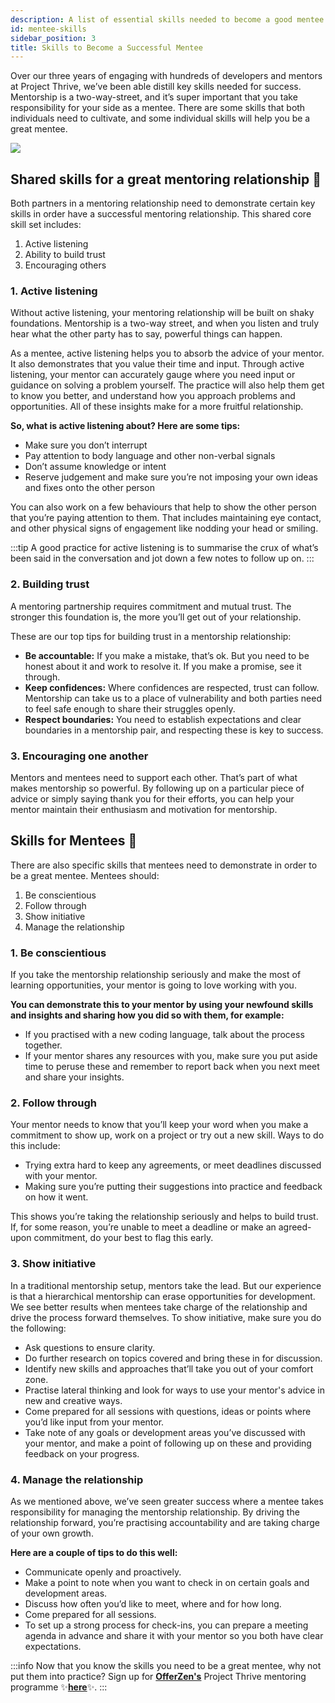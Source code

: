 ```yaml
---
description: A list of essential skills needed to become a good mentee for your mentor.
id: mentee-skills
sidebar_position: 3
title: Skills to Become a Successful Mentee
---
```


<head>
    <meta property="og:title" content="Skills to Become a Successful Mentee" />
    <meta property="og:type" content="article" />
    <meta property="og:url" content="https://www.developermentoring.guide/docs/getting-started-with-mentoring/For%20Mentees/mentee-skills" />
</head>

Over our three years of engaging with hundreds of developers and mentors at Project Thrive, we’ve been able distill key skills needed for success. Mentorship is a two-way-street, and it’s super important that you take responsibility for your side as a mentee. There are some skills that both individuals need to cultivate, and some individual skills will help you be a great mentee.

![](<//img/assets/mentee-skills.png>)

## Shared skills for a great mentoring relationship :handshake:

Both partners in a mentoring relationship need to demonstrate certain key skills in order have a successful mentoring relationship. This shared core skill set includes:

1. Active listening
2. Ability to build trust
3. Encouraging others

### 1. Active listening

Without active listening, your mentoring relationship will be built on shaky foundations. Mentorship is a two-way street, and when you listen and truly hear what the other party has to say, powerful things can happen.

As a mentee, active listening helps you to absorb the advice of your mentor. It also demonstrates that you value their time and input. Through active listening, your mentor can accurately gauge where you need input or guidance on solving a problem yourself. The practice will also help them get to know you better, and understand how you approach problems and opportunities. All of these insights make for a more fruitful relationship.

**So, what is active listening about? Here are some tips:**

* Make sure you don’t interrupt
* Pay attention to body language and other non-verbal signals
* Don’t assume knowledge or intent
* Reserve judgement and make sure you’re not imposing your own ideas and fixes onto the other person

You can also work on a few behaviours that help to show the other person that you’re paying attention to them. That includes maintaining eye contact, and other physical signs of engagement like nodding your head or smiling.

:::tip
A good practice for active listening is to summarise the crux of what’s been said in the conversation and jot down a few notes to follow up on.
:::

### 2. Building trust

A mentoring partnership requires commitment and mutual trust. The stronger this foundation is, the more you’ll get out of your relationship.

These are our top tips for building trust in a mentorship relationship:

* **Be accountable:** If you make a mistake, that’s ok. But you need to be honest about it and work to resolve it. If you make a promise, see it through.
* **Keep confidences:** Where confidences are respected, trust can follow. Mentorship can take us to a place of vulnerability and both parties need to feel safe enough to share their struggles openly.
* **Respect boundaries:** You need to establish expectations and clear boundaries in a mentorship pair, and respecting these is key to success.

### 3. Encouraging one another

Mentors and mentees need to support each other. That’s part of what makes mentorship so powerful. By following up on a particular piece of advice or simply saying thank you for their efforts, you can help your mentor maintain their enthusiasm and motivation for mentorship.

## Skills for Mentees 🚀

There are also specific skills that mentees need to demonstrate in order to be a great mentee. Mentees should: 

1. Be conscientious
2. Follow through
3. Show initiative
4. Manage the relationship

### 1. Be conscientious

If you take the mentorship relationship seriously and make the most of learning opportunities, your mentor is going to love working with you.

**You can demonstrate this to your mentor by using your newfound skills and insights and sharing how you did so with them, for example:**

* If you practised with a new coding language, talk about the process together.
* If your mentor shares any resources with you, make sure you put aside time to peruse these and remember to report back when you next meet and share your insights.

### 2. Follow through

Your mentor needs to know that you’ll keep your word when you make a commitment to show up, work on a project or try out a new skill. Ways to do this include:

* Trying extra hard to keep any agreements, or meet deadlines discussed with your mentor.
* Making sure you’re putting their suggestions into practice and feedback on how it went.

This shows you’re taking the relationship seriously and helps to build trust. If, for some reason, you’re unable to meet a deadline or make an agreed-upon commitment, do your best to flag this early.

### 3. Show initiative

In a traditional mentorship setup, mentors take the lead. But our experience is that a hierarchical mentorship can erase opportunities for development. We see better results when mentees take charge of the relationship and drive the process forward themselves. To show initiative, make sure you do the following:

* Ask questions to ensure clarity.
* Do further research on topics covered and bring these in for discussion.
* Identify new skills and approaches that’ll take you out of your comfort zone.
* Practise lateral thinking and look for ways to use your mentor's advice in new and creative ways.
* Come prepared for all sessions with questions, ideas or points where you’d like input from your mentor.
* Take note of any goals or development areas you’ve discussed with your mentor, and make a point of following up on these and providing feedback on your progress.

### 4. Manage the relationship

As we mentioned above, we’ve seen greater success where a mentee takes responsibility for managing the mentorship relationship. By driving the relationship forward, you’re practising accountability and are taking charge of your own growth.

**Here are a couple of tips to do this well:**

* Communicate openly and proactively.
* Make a point to note when you want to check in on certain goals and development areas.
* Discuss how often you’d like to meet, where and for how long.
* Come prepared for all sessions.
* To set up a strong process for check-ins, you can prepare a meeting agenda in advance and share it with your mentor so you both have clear expectations.

:::info
Now that you know the skills you need to be a great mentee, why not put them into practice? Sign up for [**OfferZen's**](https://www.offerzen.com/?utm_source=github&utm_medium=thrive&utm_campaign=all_supply_awareness_handbook_mentee_github&utm_content=mentee-skills-oz) Project Thrive mentoring programme :sparkles:[**here**](https://www.offerzen.com/thrive/mentees?utm_source=github&utm_medium=thrive&utm_campaign=all_supply_awareness_handbook_mentee_github&utm_content=mentee-skills-cta):sparkles:.
:::
